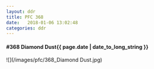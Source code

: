 ```yaml
---
layout: ddr
title: PFC 368
date:   2018-01-06 13:02:48
categories: ddr
---
```


#### **#368** Diamond Dust<span class="pull-right">{{ page.date | date_to_long_string }}</span>
![](/images/pfc/368_Diamond Dust.jpg)
